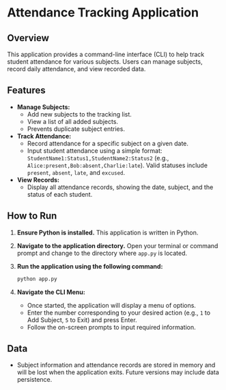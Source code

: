 # Attendance Tracking Application

## Overview

This application provides a command-line interface (CLI) to help track student attendance for various subjects. Users can manage subjects, record daily attendance, and view recorded data.

## Features

*   **Manage Subjects:**
    *   Add new subjects to the tracking list.
    *   View a list of all added subjects.
    *   Prevents duplicate subject entries.
*   **Track Attendance:**
    *   Record attendance for a specific subject on a given date.
    *   Input student attendance using a simple format: `StudentName1:Status1,StudentName2:Status2` (e.g., `Alice:present,Bob:absent,Charlie:late`). Valid statuses include `present`, `absent`, `late`, and `excused`.
*   **View Records:**
    *   Display all attendance records, showing the date, subject, and the status of each student.

## How to Run

1.  **Ensure Python is installed.** This application is written in Python.
2.  **Navigate to the application directory.** Open your terminal or command prompt and change to the directory where `app.py` is located.
3.  **Run the application using the following command:**

    ```bash
    python app.py
    ```

4.  **Navigate the CLI Menu:**
    *   Once started, the application will display a menu of options.
    *   Enter the number corresponding to your desired action (e.g., `1` to Add Subject, `5` to Exit) and press Enter.
    *   Follow the on-screen prompts to input required information.

## Data

*   Subject information and attendance records are stored in memory and will be lost when the application exits. Future versions may include data persistence.